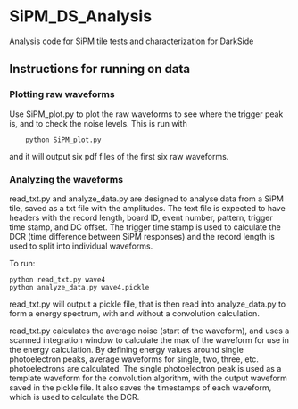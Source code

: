 # SiPM_DS_Analysis
Analysis code for SiPM tile tests and characterization for DarkSide

## Instructions for running on data

### Plotting raw waveforms
Use SiPM_plot.py to plot the raw waveforms to see where the trigger peak is, and to check the noise levels. This is run with 

        python SiPM_plot.py
        
and it will output six pdf files of the first six raw waveforms. 

### Analyzing the waveforms
read_txt.py and analyze_data.py are designed to analyse data from a SiPM tile, saved as a txt file with the amplitudes. The text file is expected to have headers with the record length, board ID, event number, pattern, trigger time stamp, and DC offset. The trigger time stamp is used to calculate the DCR (time difference between SiPM responses) and the record length is used to split into individual waveforms.

To run:

    python read_txt.py wave4
    python analyze_data.py wave4.pickle

read_txt.py will output a pickle file, that is then read into analyze_data.py to form a energy spectrum, with and without a convolution calculation.

read_txt.py calculates the average noise (start of the waveform), and uses a scanned integration window to calculate the max of the waveform for use in the energy calculation. By defining energy values around single photoelectron peaks, average waveforms for single, two, three, etc. photoelectrons are calculated. The single photoelectron peak is used as a template waveform for the convolution algorithm, with the output waveform saved in the pickle file. It also saves the timestamps of each waveform, which is used to calculate the DCR.
